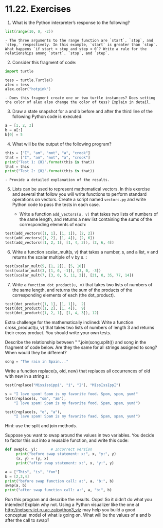 # 11.22. Exercises
1. What is the Python interpreter’s response to the following?

```python
list(range(10, 0, -2))
```
    - The three arguments to the range function are `start`, `stop`, and `step,` respectively. In this example, `start` is greater than `stop`. What happens `if start < stop and step < 0`? Write a rule for the relationships among `start`, `stop`, and `step`.

2. Consider this fragment of code:

```python
import turtle

tess = turtle.Turtle()
alex = tess
alex.color("hotpink")
```

    - Does this fragment create one or two turtle instances? Does setting the color of alex also change the color of tess? Explain in detail.

3. Draw a state snapshot for a and b before and after the third line of the following Python code is executed:

```python
a = [1, 2, 3]
b = a[:]
b[0] = 5
```

4. What will be the output of the following program?

```python
this = ["I", "am", "not", "a", "crook"]
that = ["I", "am", "not", "a", "crook"]
print("Test 1: {0}".format(this is that))
that = this
print("Test 2: {0}".format(this is that))
```

    - Provide a detailed explanation of the results.

5. Lists can be used to represent mathematical vectors. In this exercise and several that follow you will write functions to perform standard operations on vectors. Create a script named `vectors.py` and write Python code to pass the tests in each case.

    - Write a function `add_vectors(u, v)` that takes two lists of numbers of the same length, and returns a new list containing the sums of the corresponding elements of each:

```python
test(add_vectors([1, 1], [1, 1]), [2, 2])
test(add_vectors([1, 2], [1, 4]), [2, 6])
test(add_vectors([1, 2, 1], [1, 4, 3]), [2, 6, 4])
```
6. Write a function scalar_mult(s, v) that takes a number, s, and a list, v and returns the scalar multiple of v by s. :

```python
test(scalar_mult(5, [1, 2]), [5, 10])
test(scalar_mult(3, [1, 0, -1]), [3, 0, -3])
test(scalar_mult(7, [3, 0, 5, 11, 2]), [21, 0, 35, 77, 14])
```

7. Write a `function dot_product(u, v)` that takes two lists of numbers of the same length, and returns the sum of the products of the corresponding elements of each (the dot_product).

```python
test(dot_product([1, 1], [1, 1]),  2)
test(dot_product([1, 2], [1, 4]),  9)
test(dot_product([1, 2, 1], [1, 4, 3]), 12)
```

Extra challenge for the mathematically inclined: Write a function cross_product(u, v) that takes two lists of numbers of length 3 and returns their cross product. You should write your own tests.

Describe the relationship between " ".join(song.split()) and song in the fragment of code below. Are they the same for all strings assigned to song? When would they be different?

```python
song = "The rain in Spain..."
```

Write a function replace(s, old, new) that replaces all occurrences of old with new in a string s:

```python
test(replace("Mississippi", "i", "I"), "MIssIssIppI")

s = "I love spom! Spom is my favorite food. Spom, spom, yum!"
test(replace(s, "om", "am"),
    "I love spam! Spam is my favorite food. Spam, spam, yum!")

test(replace(s, "o", "a"),
    "I lave spam! Spam is my favarite faad. Spam, spam, yum!")
```

Hint: use the split and join methods.

Suppose you want to swap around the values in two variables. You decide to factor this out into a reusable function, and write this code:

```python
def swap(x, y):      # Incorrect version
     print("before swap statement: x:", x, "y:", y)
     (x, y) = (y, x)
     print("after swap statement: x:", x, "y:", y)

a = ["This", "is", "fun"]
b = [2,3,4]
print("before swap function call: a:", a, "b:", b)
swap(a, b)
print("after swap function call: a:", a, "b:", b)
```

Run this program and describe the results. Oops! So it didn’t do what you intended! Explain why not. Using a Python visualizer like the one at http://netserv.ict.ru.ac.za/python3_viz may help you build a good conceptual model of what is going on. What will be the values of a and b after the call to swap?